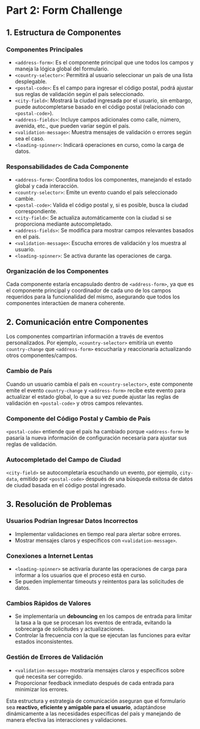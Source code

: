 # Part 2: Form Challenge

## 1. Estructura de Componentes

### Componentes Principales

- `<address-form>`: Es el componente principal que une todos los campos y maneja la lógica global del formulario.
- `<country-selector>`: Permitirá al usuario seleccionar un país de una lista desplegable.
- `<postal-code>`: Es el campo para ingresar el código postal, podrá ajustar sus reglas de validación según el país seleccionado.
- `<city-field>`: Mostrará la ciudad ingresada por el usuario, sin embargo, puede autocompletarse basado en el código postal (relacionado con `<postal-code>`).
- `<address-fields>`: Incluye campos adicionales como calle, número, avenida, etc., que pueden variar según el país.
- `<validation-message>`: Muestra mensajes de validación o errores según sea el caso.
- `<loading-spinner>`: Indicará operaciones en curso, como la carga de datos.

### Responsabilidades de Cada Componente

- `<address-form>`: Coordina todos los componentes, manejando el estado global y cada interacción.
- `<country-selector>`: Emite un evento cuando el país seleccionado cambie.
- `<postal-code>`: Valida el código postal y, si es posible, busca la ciudad correspondiente.
- `<city-field>`: Se actualiza automáticamente con la ciudad si se proporciona mediante autocompletado.
- `<address-fields>`: Se modifica para mostrar campos relevantes basados en el país.
- `<validation-message>`: Escucha errores de validación y los muestra al usuario.
- `<loading-spinner>`: Se activa durante las operaciones de carga.

### Organización de los Componentes

Cada componente estaría encapsulado dentro de `<address-form>`, ya que es el componente principal y coordinador de cada uno de los campos requeridos para la funcionalidad del mismo, asegurando que todos los componentes interactúen de manera coherente.

## 2. Comunicación entre Componentes

Los componentes compartirían información a través de eventos personalizados. Por ejemplo, `<country-selector>` emitiría un evento `country-change` que `<address-form>` escucharía y reaccionaría actualizando otros componentes/campos.

### Cambio de País

Cuando un usuario cambia el país en `<country-selector>`, este componente emite el evento `country-change` y `<address-form>` recibe este evento para actualizar el estado global, lo que a su vez puede ajustar las reglas de validación en `<postal-code>` y otros campos relevantes.

### Componente del Código Postal y Cambio de País

`<postal-code>` entiende que el país ha cambiado porque `<address-form>` le pasaría la nueva información de configuración necesaria para ajustar sus reglas de validación.

### Autocompletado del Campo de Ciudad

`<city-field>` se autocompletaría escuchando un evento, por ejemplo, `city-data`, emitido por `<postal-code>` después de una búsqueda exitosa de datos de ciudad basada en el código postal ingresado.

## 3. Resolución de Problemas

### Usuarios Podrían Ingresar Datos Incorrectos

- Implementar validaciones en tiempo real para alertar sobre errores.
- Mostrar mensajes claros y específicos con `<validation-message>`.

### Conexiones a Internet Lentas

- `<loading-spinner>` se activaría durante las operaciones de carga para informar a los usuarios que el proceso está en curso.
- Se pueden implementar timeouts y reintentos para las solicitudes de datos.

### Cambios Rápidos de Valores

- Se implementaría un **debouncing** en los campos de entrada para limitar la tasa a la que se procesan los eventos de entrada, evitando la sobrecarga de solicitudes y actualizaciones.
- Controlar la frecuencia con la que se ejecutan las funciones para evitar estados inconsistentes.

### Gestión de Errores de Validación

- `<validation-message>` mostraría mensajes claros y específicos sobre qué necesita ser corregido.
- Proporcionar feedback inmediato después de cada entrada para minimizar los errores.

Esta estructura y estrategia de comunicación aseguran que el formulario sea **reactivo, eficiente y amigable para el usuario**, adaptándose dinámicamente a las necesidades específicas del país y manejando de manera efectiva las interacciones y validaciones.

